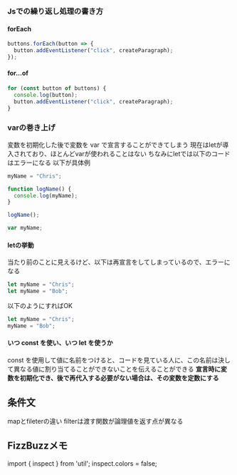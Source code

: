 ### Jsでの繰り返し処理の書き方
#### forEach
```javascript
buttons.forEach(button => {
  button.addEventListener("click", createParagraph);
});
```

#### for...of
```javascript
for (const button of buttons) {
  console.log(button);
  button.addEventListener("click", createParagraph);
}
```

### varの巻き上げ
変数を初期化した後で変数を var で宣言することができてしまう
現在はletが導入されており、ほとんどvarが使われることはない
ちなみにletでは以下のコードはエラーになる
以下が具体例
``` javascript
myName = "Chris";

function logName() {
  console.log(myName);
}

logName();

var myName;
```

#### letの挙動
当たり前のことに見えるけど、以下は再宣言をしてしまっているので、エラーになる

```javascript
let myName = "Chris";
let myName = "Bob";
```
以下のようにすればOK
```javascript
let myName = "Chris";
myName = "Bob";
```

#### いつ const を使い、いつ let を使うか
const を使用して値に名前をつけると、コードを見ている人に、この名前は決して異なる値に割り当てることができないことを伝えることができる
**宣言時に変数を初期化でき、後で再代入する必要がない場合は、その変数を定数にする**


## 条件文

mapとfileterの違い
filterは渡す関数が論理値を返す点が異なる


## FizzBuzzメモ
import { inspect } from 'util';
inspect.colors = false;
